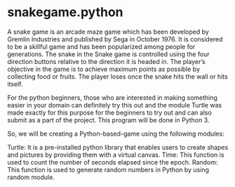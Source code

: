 # snakegame.python
A snake game is an arcade maze game which has been developed by Gremlin Industries and published by Sega in October 1976. It is considered to be a skillful game and has been popularized among people for generations. The snake in the Snake game is controlled using the four direction buttons relative to the direction it is headed in. The player’s objective in the game is to achieve maximum points as possible by collecting food or fruits. The player loses once the snake hits the wall or hits itself.

For the python beginners, those who are interested in making something easier in your domain can definitely try this out and the module Turtle was made exactly for this purpose for the beginners to try out and can also submit as a part of the project. This program will be done in Python 3.

So, we will be creating a Python-based-game using the following modules:

Turtle: It is a pre-installed python library that enables users to create shapes and pictures by providing them with a virtual canvas.
Time: This function is used to count the number of seconds elapsed since the epoch.
Random: This function is used to generate random numbers in Python by using random module.

